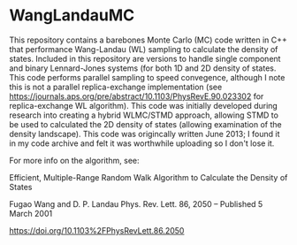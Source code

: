 # WangLandauMC
This repository contains a barebones Monte Carlo (MC) code written in C++ that performance Wang-Landau (WL) sampling to calculate the density of states. Included in this repository are versions to handle single component and binary Lennard-Jones systems (for both 1D and 2D density of states. This code performs parallel sampling to speed convegence, although I note this is not a parallel replica-exchange implementation (see https://journals.aps.org/pre/abstract/10.1103/PhysRevE.90.023302 for replica-exchange WL algorithm).  This code was initially developed during research into creating a hybrid WLMC/STMD approach, allowing STMD to be used to calculated the 2D density of states (allowing examination of the density landscape).  This code was origincally written June 2013; I found it in my code archive and felt it was worthwhile uploading so I don't lose it.   

For more info on the algorithm, see:

Efficient, Multiple-Range Random Walk Algorithm to Calculate the Density of States

Fugao Wang and D. P. Landau
Phys. Rev. Lett. 86, 2050 – Published 5 March 2001

https://doi.org/10.1103%2FPhysRevLett.86.2050
